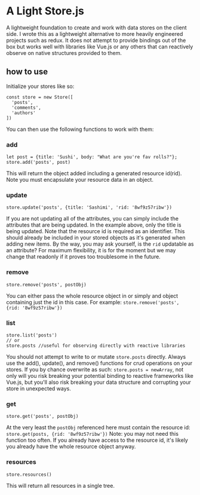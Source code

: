 # A Light Store.js

A lightweight foundation to create and work with data stores on the client side. I wrote this as a lightweight alternative to more heavily engineered projects such as redux. It does not attempt to provide bindings out of the box but works well with libraries like Vue.js or any others that can reactively observe on native structures provided to them.


## how to use

Initialize your stores like so:

```
const store = new Store([
  'posts',
  'comments',
  'authors'
])
```

You can then use the following functions to work with them:


### add

```
let post = {title: 'Sushi', body: "What are you're fav rolls?"};
store.add('posts', post)
```

This will return the object added including a generated resource id(rid).
Note you must encapsulate your resource data in an object.


### update

```
store.update('posts', {title: 'Sashimi', 'rid: '8wf9z57ribw'})
```

If you are not updating all of the attributes, you can simply include the attributes that are being updated. In the example above, only the title is being updated. Note that the resource id is required as an identifier. This should already be included in your stored objects as it's generated when adding new items. By the way, you may ask yourself, is the `rid` updatable as an attribute? For maximum flexibility, it is for the moment but we may change that readonly if it proves too troublesome in the future.


### remove

```
store.remove('posts', postObj)
```

You can either pass the whole resource object in or simply and object containing just the id in this case. For example: `store.remove('posts', {rid: '8wf9z57ribw'})`


### list

```
store.list('posts')
// or
store.posts //useful for observing directly with reactive libraries
```

You should not attempt to write to or mutate `store.posts` directly. Always use the add(), update(), and remove() functions for crud operations on your stores.  If you by chance overwrite as such: `store.posts = newArray`, not only will you risk breaking your potential binding to reactive frameworks like Vue.js, but you'll also risk breaking your data structure and corrupting your store in unexpected ways.


### get

```
store.get('posts', postObj)
```

At the very least the `postObj` referenced here must contain the resource id: `store.get(posts, {rid: '8wf9z57ribw'})`
Note: you may not need this function too often. If you already have access to the resource id, it's likely you already have the whole resource object anyway.


### resources

```
store.resources()
```

This will return all resources in a single tree.
